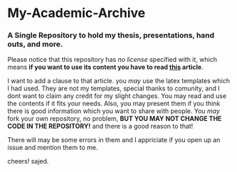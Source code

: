 # My-Academic-Archive
### A Single Repository to hold my thesis, presentations, hand outs, and more.

Please notice that this repository has *no license* specified with it, which means **if you want to use its content you have to read [this](https://choosealicense.com/no-permission/#for-users) article**. 

I want to add a clause to that article. you *may* use the latex templates which I had used. They are not my templates, special thanks to comunity, and I dont want to claim any credit for my slight changes. You may read and use the contents if it fits your needs. Also, you may present them if you think there is good information which you want to share with people. You *may* fork your own repository, no problem,
**BUT YOU MAY NOT CHANGE THE CODE IN THE REPOSITORY!** and there is a good reason to that!

There will may be some errors in them and I appriciate if you open up an issue and mention them to me.

cheers!
sajed.
